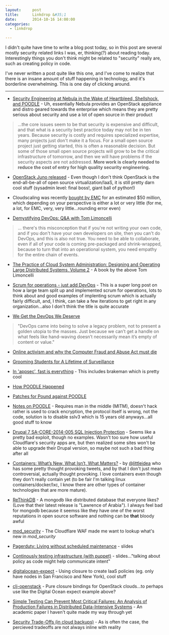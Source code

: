 ```yaml
---
layout:     post
title:      Linkdrop &#35;1
date:       2014-10-16 14:00:00
categories:
  - linkdrop

---
```


I didn't quite have time to write a blog post today, so in this post are several mostly security related links I was, er, thinking(?) about reading today. Interestingly things you don't think might be related to "security" really are, such as creating policy in code.

<!-- more -->

I've never written a post quite like this one, and I've come to realize that there is an insane amount of stuff happening in technology, and it's borderline overwhelming. This is one day of clicking around.

<hr>

* [Security Engineering at Nebula in the Wake of Heartbleed, Shellshock, and POODLE](https://www.nebula.com/blog/2014/10/16/security-engineering-nebula-wake-heartbleed-shells/) - Uh, essentially Nebula provides an OpenStack appliance and distro geared towards the enterprise which means they are pretty serious about security and use a lot of open source in their product
> ...the core issues seem to be that security is expensive and difficult, and that what is a security best practice today may not be in ten years. Because security is costly and requires specialized expertise, many projects just don't make it a focus. For a small open source project just getting started, this is often a reasonable decision. But some of those small open source projects will grow to be the critical infrastructure of tomorrow, and then we will have problems if the security aspects are not addressed. **More work is clearly needed to reduce the cost of entry for high quality security engineering.**

* [OpenStack Juno released](https://wiki.openstack.org/wiki/ReleaseNotes/Juno) - Even though I don't think OpenStack is the end-all-be-all of open source virtualization/IaaS, it is still pretty darn cool stuff (sysadmin level: final boss!, giant ball of python!)

* Cloudscaling was recently [bought by EMC](http://www.forbes.com/sites/benkepes/2014/10/13/emc-acquires-cloudscaling-the-expected-rationalization-continues/) for an estimated $50 million, which depending on your perspective is either a lot or very little (for me, a lot, for EMC, very, very little...rounding error even)

* [Demystifying DevOps: Q&A with Tom Limoncelli](http://community.spiceworks.com/topic/598270-demystifying-devops-q-a-with-tom-limoncelli)
> ... there's this misconception that if you're not writing your own code, and if you don't have your own developers on site, then you can't do DevOps, and this is also not true. You need to be able to collaborate, even if all of your code is coming pre-packaged and shrink-wrapped, because to turn that into an operational system, you need empathy for the entire chain of events.

* [The Practice of Cloud System Administration: Designing and Operating Large Distributed Systems, Volume 2](http://www.amazon.com/dp/032194318X/tomontime-20) - A book by the above Tom Limoncelli

* [Scrum for operations - just add DevOps](http://theagileadmin.com/2014/09/30/scrum-for-operations-just-add-devops/) - This is a super long post on how a large team split up and implemented scrum for operations, lots to think about and good examples of implenting scrum which is actually fairly difficult, and, I think, can take a few iterations to get right in any organization...also I don't think the title is quite accurate

* [We Get the DevOps We Deserve](http://blog.ingineering.it/post/100180001529/we-get-the-enterprise-devops-we-deserve)
> "DevOps came into being to solve a legacy problem, not to present a golden utopia to the masses. Just because we can’t get a handle on what feels like hand-waving doesn’t necessarily mean it’s empty of content or value."


* [Online activism and why the Computer Fraud and Abuse Act must die](http://boingboing.net/2014/09/26/fuckthecfaa.html)

* [Grooming Students for A Lifetime of Surveillance](http://modelviewculture.com/pieces/grooming-students-for-a-lifetime-of-surveillance)

* [In 'appsec', fast is everything](http://www.darkreading.com/application-security/in-appsec-fast-is-everything/a/d-id/1316582?_mc=RSS_DR_EDT) - This includes brakeman which is pretty cool

* [How POODLE Happened](https://www.dfranke.us/posts/2014-10-14-how-poodle-happened.html)

* [Patches for Pound against POODLE](http://www.apsis.ch/pound/pound_list/archive/2014/2014-10/1413471803000#1413471803000)

* [Notes on POODLE](http://www.apsis.ch/pound/pound_list/archive/2014/2014-10/1413471803000#1413471803000) - Requires man in the middle (MITM), doesn't hack rather is used to crack encryption, the protocol itself is wrong, not the code, solution is to disable sslv3 which is 15 years old anyways...all good stuff to know

* [Drupal 7 SA-CORE-2014-005 SQL Injection Protection](https://blog.cloudflare.com/drupal-7-sa-core-2014-005-sql-injection-protection/) - Seems like a pretty bad exploit, though no examples. Wasn't too sure how useful Cloudflare's security apps are, but then realized some sites won't be able to upgrade their Drupal version, so maybe not such a bad thing after all

* [Containers: What’s New, What Isn’t, What Matters?](http://thenewstack.io/containers-whats-new-what-isnt-what-matters/) - by [@littleidea](https://twitter.com/littleidea) who has some pretty thought provoking tweets, and by that I don't just mean controversial, actually thought provoking. I love containers even though they don't really contain yet (to be fair I'm talking linux containers/docker/lxc, I know there are other types of container technologies that are more mature).

* [ReThinkDB](http://rethinkdb.com/) - A mongodb like distributed database that everyone likes? (Love that their latest release is "Lawrence of Arabia"). I always feel bad for mongodb because it seemss like they have one of the worst reputations in open source software and nothing can be **that** bloody awful

* [mod_security](https://www.modsecurity.org/) - The Cloudflare WAF made me want to lookup what's new in *mod_security*

* [Pagerduty: Living without scheduled maintenance](https://speakerdeck.com/dougbarth/living-without-scheduled-maintenance) - slides

* [Continously testing infrastructure (with puppet)](http://www.slideshare.net/PuppetLabs/continuouslytestinginfrastructure) - slides..."talking about policy as code might help communicate intent"

* [digitalocean-expect](https://github.com/garethr/digitalocean-expect) - Using closure to create IaaS policies (eg. only have nodes in San Francisco and New York), cool stuff

* [clj-openstack](https://github.com/oubiwann/clj-openstack) - Pure closure bindings for OpenStack clouds...to perhaps use like the Digital Ocean expect example above?

* [Simple Testing Can Prevent Most Critical Failures: An Analysis of Production Failures in Distributed Data-Intensive Systems](https://www.usenix.org/system/files/conference/osdi14/osdi14-paper-yuan.pdf) - An academic paper I haven't quite made my way through yet


* [Security Trade-Offs (in cloud backups)](http://daringfireball.net/2014/09/security_tradeoffs) - As is often the case, the percieved tradeoffs are not always inline with reality
